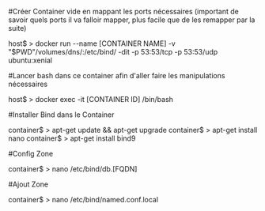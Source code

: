 #Créer Container vide en mappant les ports nécessaires (important de savoir quels ports il va falloir mapper, plus facile que de les remapper par la suite)

host$ > docker run --name [CONTAINER NAME] -v "$PWD"/volumes/dns/:/etc/bind/ -dit -p 53:53/tcp -p 53:53/udp ubuntu:xenial

#Lancer bash dans ce container afin d'aller faire les manipulations nécessaires

host$ > docker exec -it [CONTAINER ID] /bin/bash

#Installer Bind dans le Container

container$ > apt-get update && apt-get upgrade
container$ > apt-get install nano
container$ > apt-get install bind9

#Config Zone

container$ > nano /etc/bind/db.[FQDN]

#Ajout Zone

container$ > nano /etc/bind/named.conf.local